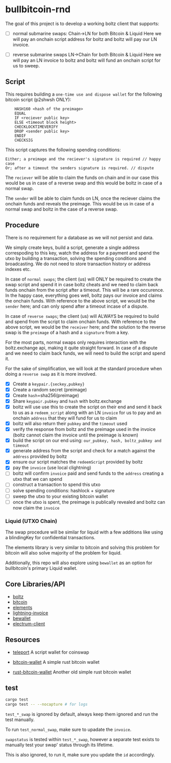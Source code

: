 # bullbitcoin-rnd

The goal of this project is to develop a working boltz client that supports:

- [ ] normal submarine swaps: Chain->LN for both Bitcoin & Liquid
Here we will pay an onchain script address for boltz and boltz will pay our LN invoice.

- [ ] reverse submarine swaps LN->Chain for both Bitcoin & Liquid
Here we will pay an LN invoice to boltz and boltz will fund an onchain script for us to sweep.


## Script

This requires building a `one-time use and dispose wallet` for the following bitcoin script (p2shwsh ONLY):

```
    HASH160 <hash of the preimage> 
    EQUAL
    IF <reciever public key>
    ELSE <timeout block height> 
    CHECKLOCKTIMEVERIFY
    DROP <sender public key> 
    ENDIF
    CHECKSIG
```

This script captures the following spending conditions:

```
Either; a preimage and the reciever's signature is required // happy case
Or; after a timeout the senders signature is required. // dispute
```

The `reciever` will be able to claim the funds on chain and in our case this would be us in case of a reverse swap and this would be boltz in case of a normal swap.

The `sender` will be able to claim funds on LN, once the reciever claims the onchain funds and reveals the preimage. This would be us in case of a normal swap and boltz in the case of a reverse swap.


## Procedure

There is no requirement for a database as we will not persist and data.

We simply create keys, build a script, generate a single address correspoding to this key, watch the address for a payment and spend the utxo by building a transaction, solving the spending conditions and broadcasting. We do not need to store transaction history or address indexes etc.

In case of `normal swaps`; the client (us) will ONLY be required to create the swap script and spend it in case boltz cheats and we need to claim back funds onchain from the script after a timeout. This will be a rare occurence. In the happy case, everything goes well, boltz pays our invoice and claims the onchain funds.
With reference to the above script, we would be the `sender` here; and can only spend after a timeout incase of a dispute.

In case of `reverse swaps`; the client (us) will ALWAYS be required to build and spend from the script to claim onchain funds. With reference to the above script, we would be the `receiver` here; and the solution to the reverse swap is the `preimage` of a hash and a `signature` from a key.

For the most parts, normal swaps only requires interaction with the boltz.exchange api, making it quite straight forward. In case of a dispute and we need to claim back funds, we will need to build the script and spend it. 

For the sake of simplification, we will look at the standard procedure when doing a `reverse swap` as it is more involved.

- [x] Create a `keypair.{seckey,pubkey}`
- [x] Create a random secret (preimage)
- [x] Create `hash`=sha256(preimage)
- [x] Share `keypair.pubkey` and `hash` with boltz.exchange
- [x] boltz will use use this to create the script on their end and send it back to us as a `redeem_script` along with an LN `invoice` for us to pay and an onchain `address` that they will fund for us to claim
- [x] boltz will also return their `pubkey` and the `timeout` used
- [x] verify the response from boltz and the preimage used in the invoice (boltz cannot claim the invoice until the preimage is known)
- [x] build the script on our end using: `our_pubkey, hash, boltz_pubkey and timeout`
- [x] generate address from the script and check for a match against the `address` provided by boltz
- [x] ensure our script matches the `redeemScript` provided by boltz
- [x] pay the `invoice` (use local clightning)
- [ ] boltz will confirm `invoice` paid and send funds to the `address` creating a utxo that we can spend
- [ ] construct a transaction to spend this utxo
- [ ] solve spending conditions: hashlock + signature
- [ ] sweep the utxo to your existing bitcoin wallet
- [ ] once the utxo is spent, the preimage is publically revealed and boltz can now claim the `invoice` 

### Liquid (UTXO Chain)

The swap procedure will be similar for liquid with a few additions like using a blindingKey for confidential transactions.

The elements library is very similar to bitcoin and solving this problem for bitcoin will also solve majority of the problem for liquid.

Additionally, this repo will also explore using `bewallet` as an option for bullbitcoin's primary Liquid wallet.

## Core Libraries/API

- [boltz](https://docs.boltz.exchange/v/api/api)
- [bitcoin](https://docs.rs/bitcoin/0.30.0/bitcoin/index.html)
- [elements](https://docs.rs/elements/0.22.0/elements/index.html)
- [lightning-invoice](https://docs.rs/lightning-invoice/latest/lightning_invoice/)
- [bewallet](https://github.com/LeoComandini/BEWallet/tree/master)
- [electrum-client](https://docs.rs/electrum-client/latest/electrum_client/)

## Resources

- [teleport](https://github.com/bitcoin-teleport/teleport-transactions)
A script wallet for coinswap

- [bitcoin-wallet](https://github.com/rust-bitcoin/rust-wallet)
A simple rust bitcoin wallet

- [rust-bitcoin-wallet](https://github.com/stevenroose/rust-bitcoin-wallet)
Another old simple rust bitcoin wallet

## test

```bash
cargo test
cargo test -- --nocapture # for logs
```

`test_*_swap` is ignored by default, always keep them ignored and run the test manually. 

To run `test_normal_swap`, make sure to upadate the `invoice`.

`swapstatus` is tested within `test_*_swap`, however a separate test exists to manually test your swap' status through its lifetime.

This is also ignored, to run it, make sure you update the `id` accordingly.


